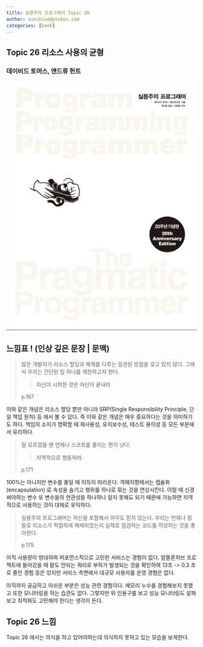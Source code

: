 ```yaml
---
title: 실용주의 프로그래머 Topic 26
author: sunshine@ptokos.com
categories: [book]
---
```


## Topic 26 리소스 사용의 균형


### 데이비드 토머스, 앤드류 헌트
![Alt text](/assets/img/book/실용주의-프로그래머/cover.png)


## 느낌표 ! (인상 깊은 문장 | 문맥)
> 많은 개발자가 리소스 할당과 해제를 다루는 일관된 방침을 갖고 있지 않다.
> 그래서 우리는 간단한 팁 하나를 제한하고자 한다.
> 
> > 자신이 시작한 것은 자신이 끝내라
> 
> p.167

이와 같은 개념은 리소스 할당 뿐만 아니라 SRP(Single Responsibility Principle, 단일 책임 원칙) 등 에서 볼 수 있다.
즉 이와 같은 개념은 매우 중요하다는 것을 의미하기도 하다. 책임의 소지가 명확할 때 재사용성, 유지보수성, 테스트 용이성 등 모든 부분에서 유리하다.

> 잘 모르겠을 땐 언제나 스코프를 줄이는 편이 낫다.
> 
> > 지역적으로 행동하라.
> 
> p.171

100%는 아니지만 변수를 줄일 때 이득이 따라온다. 객체지향에서는 캡슐화(encapsulation) 로 속성을 숨기고 행위를 하나로 묶는 것을 연상시킨다.
이럴 때 신경써야하는 변수 또 변수들의 연관성을 하나하나 알지 못해도 되기 때문에 가능하면 지역적으로 사용하는 것이 대체로 유익하다.

> 실용주의 프로그래머는 자신을 포함해서 아무도 믿지 않는다. 
> 우리는 언제나 정말로 리소스가 적절하게 해제되었는지 실제로 점검하는 코드를 작성하는 것을 좋아한다. 
> 
> p.175

아직 사용량이 방대하여 퍼포먼스적으로 고민한 서비스는 경험이 없다. 알뜰폰허브 프로젝트에 들어갔을 때 말도 안되는 쿼리로 부하가 발생되는 것을 확인하여 13초 -> 0.3 초로 줄인 경험 등은 있지만 서비스 측면에서 대규모 사용자를 운영 경험은 없다.

아직까지 궁금하고 아쉬운 부분은 성능 관련 경험이다. 메모리 누수를 경험해보지 못했고 또한 모니터링을 하는 습관도 없다. 
그렇지만 위 인용구를 보고 성능 모니터링도 살펴보고 최적화도 고민해야 한다는 생각이 든다.

## Topic 26 느낌
Topic 26 에서는 의식을 하고 있어야하는데 의식하지 못하고 있는 모습을 보게한다. 



